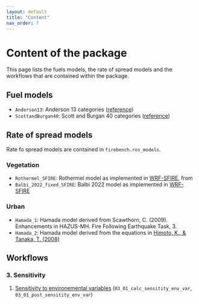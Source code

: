 ```yaml
---
layout: default
title: "Content"
nav_order: 7
---
```


# Content of the package

This page lists the fuels models, the rate of spread models and the workflows that are contained within the package.

## Fuel models

- `Anderson13`: Anderson 13 categories ([reference](https://www.fs.usda.gov/rm/pubs_int/int_gtr122.pdf))
- `ScottandBurgan40`: Scott and Burgan 40 categories ([reference](https://www.fs.usda.gov/rm/pubs_series/rmrs/gtr/rmrs_gtr153.pdf))

## Rate of spread models

Rate fo spread models are contained in `firebench.ros_models`.

### Vegetation
- `Rothermel_SFIRE`: Rothermel model as implemented in [WRF-SFIRE](https://github.com/openwfm/WRF-SFIRE), from 
- `Balbi_2022_fixed_SFIRE`: Balbi 2022 model as implemented in [WRF-SFIRE](https://github.com/openwfm/WRF-SFIRE)

### Urban
- `Hamada_1`: Hamada model derived from Scawthorn, C. (2009). Enhancements in HAZUS-MH. Fire Following Earthquake Task, 3.
- `Hamada_2`: Hamada model derived from the equations in [Himoto, K., & Tanaka, T. (2008)](https://doi.org/10.1016/j.firesaf.2007.12.008)

## Workflows

### 3. Sensitivity

1. [Sensitivity to environemental variables](./workflows/sensitivity/ros_sensitivity.md) (`03_01_calc_sensitity_env_var`, `03_01_post_sensitity_env_var`)